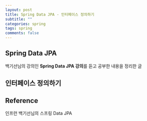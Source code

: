 ```yaml
---
layout: post
title: Spring Data JPA - 인터페이스 정의하기
subtitle: ""
categories: spring
tags: spring
comments: false
---
```


## Spring Data JPA

백기선님의 강의인 **Spring Data JPA 강의**를 듣고 공부한 내용을 정리한 글

## 인터페이스 정의하기



## Reference

인프런 백기선님의 스프링 Data JPA
